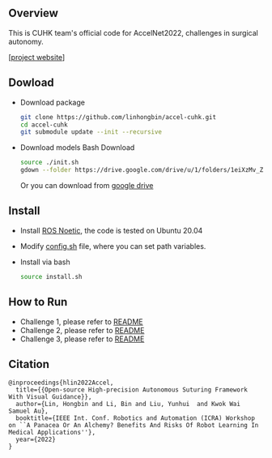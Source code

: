 ## Overview

This is CUHK team's official code for AccelNet2022, challenges in surgical autonomy.

[[project website](https://sites.google.com/view/accel-2022-cuhk)]

## Dowload

- Download package
    ```sh
    git clone https://github.com/linhongbin/accel-cuhk.git
    cd accel-cuhk
    git submodule update --init --recursive
    ```

- Download models
    Bash Download
    ```sh
    source ./init.sh
    gdown --folder https://drive.google.com/drive/u/1/folders/1eiXzMv_ZAUeLER_NTRM3zLrPhgxLtzn8
    ```
    Or you can download from [google drive](https://drive.google.com/drive/u/1/folders/1eiXzMv_ZAUeLER_NTRM3zLrPhgxLtzn8)

## Install
- Install [ROS Noetic](https://wiki.ros.org/noetic/Installation/Ubuntu), the code is tested on Ubuntu 20.04
- Modify [config.sh](./config.sh) file, where you can set path variables.
- Install via bash

    ```sh
    source install.sh
    ```

## How to Run

- Challenge 1, please refer to [README](https://github.com/linhongbin-ws/accel-challenge/tree/master/accel_challenge/challenge1)
- Challenge 2, please refer to [README](https://github.com/linhongbin-ws/accel-challenge/tree/master/accel_challenge/challenge2)
- Challenge 3, please refer to [README](https://github.com/linhongbin-ws/accel-challenge/tree/master/accel_challenge/challenge3)



## Citation

```
@inproceedings{hlin2022Accel,
  title={{Open-source High-precision Autonomous Suturing Framework With Visual Guidance}},
  author={Lin, Hongbin and Li, Bin and Liu, Yunhui  and Kwok Wai Samuel Au},
  booktitle={IEEE Int. Conf. Robotics and Automation (ICRA) Workshop on ``A Panacea Or An Alchemy? Benefits And Risks Of Robot Learning In Medical Applications''},
  year={2022}
}
```